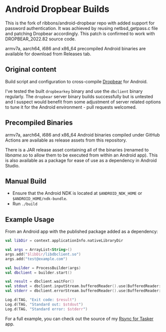 Android Dropbear Builds
=======================

This is the fork of ribbons/android-dropbear repo with added support for password authentication. It was achieved by reusing netbsd_getpass.c file and patching Dropbear accordingly.
This patch is confirmed to work with DROPBEAR_2022.82 source code.

armv7a, aarch64, i686 and x86_64 precompiled Android binaries are available for download from Releases tab.


Original content
----------------

Build script and configuration to cross-compile
[Dropbear](https://matt.ucc.asn.au/dropbear/dropbear.html) for Android.

I've tested the built `dropbearkey` binary and use the `dbclient` binary
regularly.  The `dropbear` server binary builds successfully but is untested
and I suspect would benefit from some adjustment of server related options to
tune it for the Android environment - pull requests welcomed.


Precompiled Binaries
--------------------

armv7a, aarch64, i686 and x86_64 Android binaries compiled under GitHub Actions
are available as release assets from this repository.

There is a JAR release asset containing all of the binaries (renamed to
lib*name*.so to allow them to be executed from within an Android app).  This is
also available as a package for ease of use as a dependency in Android Studio.


Manual Build
------------

* Ensure that the Android NDK is located at `$ANDROID_NDK_HOME` or
  `$ANDROID_HOME/ndk-bundle`.
* Run `./build`


Example Usage
-------------

From an Android app with the published package added as a dependency:

``` kotlin
val libDir = context.applicationInfo.nativeLibraryDir

val args = ArrayList<String>()
args.add("$libDir/libdbclient.so")
args.add("test@example.com")

val builder = ProcessBuilder(args)
val dbclient = builder.start()

val result = dbclient.waitFor()
val stdout = dbclient.inputStream.bufferedReader().use(BufferedReader::readText)
val stderr = dbclient.errorStream.bufferedReader().use(BufferedReader::readText)

Log.d(TAG, "Exit code: $result")
Log.d(TAG, "Standard out: $stdout")
Log.d(TAG, "Standard error: $stderr")
```

For a full example, you can check out the source of my
[Rsync for Tasker](https://github.com/ribbons/TaskerRsync) app.
